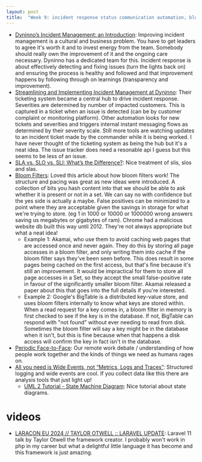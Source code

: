 ```yaml
---
layout: post
title:  "Week 9: incident response status communication automation, bloom filters, slos sre, remote work martinfowler, facebook scuba observability honeycomb charitymajors, laravel"
---
```


* [Dyninno’s Incident Management: an Introduction](https://medium.com/dyninno/dyninnos-incident-management-an-introduction-a4516b910269): Improving incident management is a cultural and business problem. You have to get leaders to agree it's worth it and to invest energy from the team. Somebody should really own the improvement of it and the ongoing care necessary. Dyninno has a dedicated team for this. Incident response is about effectively detecting and fixing issues (turn the lights back on) and ensuring the process is healthy and followed and that improvement happens by following through on learnings (transparency and improvement). 
* [Streamlining and Implementing Incident Management at Dyninno](https://medium.com/dyninno/streamlining-and-implementing-incident-management-at-dyninno-c8ea06327f3a): Their ticketing system became a central hub to drive incident response. Severities are determined by number of impacted customers. This is captured in a ticket when an issue is detected (can be by customer complaint or monitoring platform). Other automation looks for new tickets and severities and triggers internal instant messaging flows as determined by their severity scale. Still more tools are watching updates to an incident ticket made by the commander while it is being worked. I have never thought of the ticketing system as being the hub but it's a neat idea. The issue tracker does need a resonable api I guess but this seems to be less of an issue.
* [SLA vs. SLO vs. SLI: What’s the Difference?](https://uptimerobot.com/blog/sla-slo-sli/): Nice treatment of slis, slos and slas.
* [Bloom Filters](https://samwho.dev/bloom-filters/): Loved this article about how bloom filters work! The structure and pacing was great as new ideas were introduced. A collection of bits you hash content into that we should be able to ask whether it is present or not in a set. We can say no with confidence but the yes side is actually a maybe. False positives can be minimized to a point where they are acceptable given the savings in storage for what we're trying to store. (eg 1 in 1000 or 10000 or 1000000 wrong answers saving us megabytes or gigabytes of ram). Chrome had a malicious website db built this way until 2012. They're not always appropriate but what a neat idea!
  * Example 1: Akamai, who use them to avoid caching web pages that are accessed once and never again. They do this by storing all page accesses in a bloom filter, and only writing them into cache if the bloom filter says they've been seen before. This does result in some pages being cached on the first access, but that's fine because it's still an improvement. It would be impractical for them to store all page accesses in a Set, so they accept the small false-positive rate in favour of the significantly smaller bloom filter. Akamai released a paper about this that goes into the full details if you're interested.
  * Example 2: Google's BigTable is a distributed key-value store, and uses bloom filters internally to know what keys are stored within. When a read request for a key comes in, a bloom filter in memory is first checked to see if the key is in the database. If not, BigTable can respond with "not found" without ever needing to read from disk. Sometimes the bloom filter will say a key might be in the database when it isn't, but this is fine because when that happens a disk access will confirm the key in fact isn't in the database.
* [Periodic Face-to-Face](https://martinfowler.com/bliki/PeriodicFaceToFace.html): Our remote work debate / understanding of how people work together and the kinds of things we need as humans rages on.
* [All you need is Wide Events, not “Metrics, Logs and Traces”](https://isburmistrov.substack.com/p/all-you-need-is-wide-events-not-metrics): Structured logging and wide events are cool. If you collect data like this there are analysis tools that just light up!
  * [UML 2 Tutorial - State Machine Diagram](https://sparxsystems.com/resources/tutorials/uml2/state-diagram.html): Nice tutorial about state diagrams.

# videos

* [LARACON EU 2024 // TAYLOR OTWELL :: LARAVEL UPDATE](https://www.youtube.com/watch?v=0g7HqfsCX4Y): Laravel 11 talk by Taylor Otwell the framework creator. I probably won't work in php in my career but what a delightful little language it has become and this framework is just amazing. 